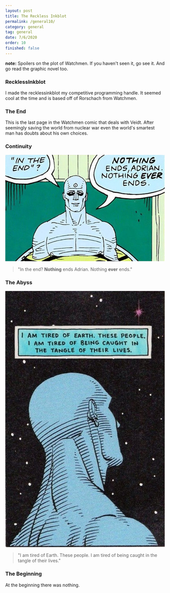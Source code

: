 ```yaml
---
layout: post
title: The Reckless Inkblot
permalink: /general10/
category: general
tag: general
date: 7/6/2020
order: 10
finished: false
---
```


**note:** Spoilers on the plot of Watchmen. If you haven't seen it, go see it. And go read the graphic novel too.

### RecklessInkblot

I made the recklessinkblot my competitive programming handle. It seemed cool at the time and is based off of Rorschach from Watchmen.



### The End

This is the last page in the Watchmen comic that deals with Veidt. After seemingly saving the world from nuclear war even the world's smartest man has doubts about his own choices.



### Continuity

<img src="/blog/general/10/end.jpg" />

> "In the end? **Nothing** ends Adrian. Nothing **ever** ends."

### The Abyss

<img src="/blog/general/10/drmanhattan.jpg" />

> "I am tired of Earth. These people. I am tired of being caught in the tangle of their lives."

### The Beginning

At the beginning there was nothing.
